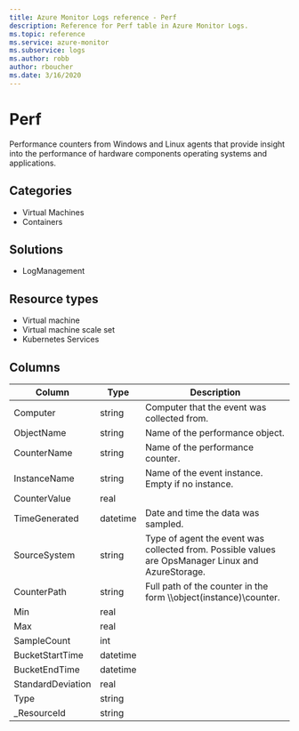 ```yaml
---
title: Azure Monitor Logs reference - Perf
description: Reference for Perf table in Azure Monitor Logs.
ms.topic: reference
ms.service: azure-monitor
ms.subservice: logs
ms.author: robb
author: rboucher
ms.date: 3/16/2020
---
```


# Perf

 Performance counters from Windows and Linux agents that provide insight into the performance of hardware components operating systems and applications.

## Categories

- Virtual Machines
- Containers
## Solutions

- LogManagement
## Resource types

- Virtual machine
- Virtual machine scale set
- Kubernetes Services




## Columns

|Column|Type|Description|
|---|---|---|
|Computer|string|Computer that the event was collected from.|
|ObjectName|string|Name of the performance object.|
|CounterName|string|Name of the performance counter.|
|InstanceName|string|Name of the event instance. Empty if no instance.|
|CounterValue|real||
|TimeGenerated|datetime|Date and time the data was sampled.|
|SourceSystem|string|Type of agent the event was collected from. Possible values are OpsManager Linux and AzureStorage.|
|CounterPath|string|Full path of the counter in the form \\<Computer>\object(instance)\counter.|
|Min|real||
|Max|real||
|SampleCount|int||
|BucketStartTime|datetime||
|BucketEndTime|datetime||
|StandardDeviation|real||
|Type|string||
|_ResourceId|string||
